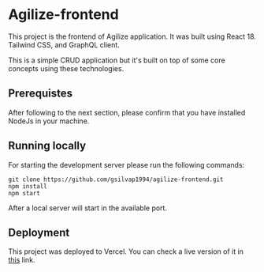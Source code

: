 # Agilize-frontend

This project is the frontend of Agilize application. It was built using React 18. Tailwind CSS, and GraphQL client.

This is a simple CRUD application but it's built on top of some core concepts using these technologies.

## Prerequistes

After following to the next section, please confirm that you have installed NodeJs in your machine.

## Running locally

For starting the development server please run the following commands:

```
git clone https://github.com/gsilvap1994/agilize-frontend.git
npm install
npm start
```

After a local server will start in the available port.

## Deployment

This project was deployed to Vercel. You can check a live version of it in [this](https://agilize-frontend.vercel.app/) link.

